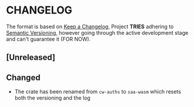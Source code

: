 # CHANGELOG

The format is based on [Keep a Changelog](https://keepachangelog.com/en/1.0.0/),
Project **TRIES** adhering to
[Semantic Versioning](https://semver.org/spec/v2.0.0.html), however going through the active development stage and can't guarantee it (FOR NOW).



## [Unreleased]
## Changed
- The crate has been renamed from `cw-auths` to `saa-wasm` which resets both the versioning and the log
